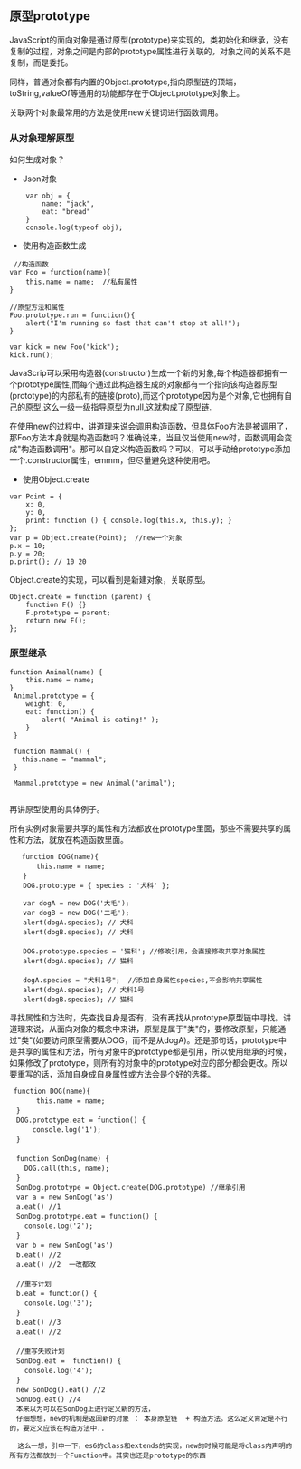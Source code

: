 ## 原型prototype

JavaScript的面向对象是通过原型(prototype)来实现的，类初始化和继承，没有复制的过程，对象之间是内部的prototype属性进行关联的，对象之间的关系不是复制，而是委托。

同样，普通对象都有内置的Object.prototype,指向原型链的顶端，toString,valueOf等通用的功能都存在于Object.prototype对象上。

关联两个对象最常用的方法是使用new关键词进行函数调用。

### 从对象理解原型

如何生成对象？

+ Json对象

```
    var obj = {
        name: "jack",
        eat: "bread"
    }
    console.log(typeof obj);
```

+ 使用构造函数生成

```
 //构造函数
var Foo = function(name){
    this.name = name;  //私有属性    
}

//原型方法和属性
Foo.prototype.run = function(){
    alert("I'm running so fast that can't stop at all!");
}

var kick = new Foo("kick");
kick.run();
```

JavaScrip可以采用构造器(constructor)生成一个新的对象,每个构造器都拥有一个prototype属性,而每个通过此构造器生成的对象都有一个指向该构造器原型(prototype)的内部私有的链接(proto),而这个prototype因为是个对象,它也拥有自己的原型,这么一级一级指导原型为null,这就构成了原型链.

在使用new的过程中，讲道理来说会调用构造函数，但具体Foo方法是被调用了，那Foo方法本身就是构造函数吗？准确说来，当且仅当使用new时，函数调用会变成"构造函数调用"。那可以自定义构造函数吗？可以，可以手动给prototype添加一个.constructor属性，emmm，但尽量避免这种使用吧。

+ 使用Object.create

```
var Point = {
    x: 0,
    y: 0,
    print: function () { console.log(this.x, this.y); }
};
var p = Object.create(Point);  //new一个对象
p.x = 10;
p.y = 20;
p.print(); // 10 20

```

Object.create的实现，可以看到是新建对象，关联原型。

```
Object.create = function (parent) {
    function F() {}
    F.prototype = parent;
    return new F();
};

```

### 原型继承

```
function Animal(name) { 
    this.name = name;
} 
 Animal.prototype = {
    weight: 0, 
    eat: function() { 
        alert( "Animal is eating!" ); 
    } 
 }
 
 function Mammal() { 
   this.name = "mammal"; 
 } 
 
 Mammal.prototype = new Animal("animal"); 
 
```

再讲原型使用的具体例子。

所有实例对象需要共享的属性和方法都放在prototype里面，那些不需要共享的属性和方法，就放在构造函数里面。

```
   function DOG(name){
　　　　this.name = name;
　　}
　　DOG.prototype = { species : '犬科' };

　　var dogA = new DOG('大毛');
　　var dogB = new DOG('二毛');
　　alert(dogA.species); // 犬科
　　alert(dogB.species); // 犬科
　　
　　DOG.prototype.species = '猫科'; //修改引用，会直接修改共享对象属性
　　alert(dogA.species); // 猫科
　　
　　dogA.species = "犬科1号";  //添加自身属性species,不会影响共享属性
　　alert(dogA.species); // 犬科1号
　　alert(dogB.species); // 猫科

```

寻找属性和方法时，先查找自身是否有，没有再找从prototype原型链中寻找。讲道理来说，从面向对象的概念中来讲，原型是属于"类"的，要修改原型，只能通过"类"(如要访问原型需要从DOG，而不是从dogA)。还是那句话，prototype中是共享的属性和方法，所有对象中的prototype都是引用，所以使用继承的时候，如果修改了prototype，则所有的对象中的prototype对应的部分都会更改。所以要重写的话，添加自身成自身属性或方法会是个好的选择。



```
 function DOG(name){
　　　　this.name = name;
　}
　DOG.prototype.eat = function() {
　    console.log('1');
　}
　
　function SonDog(name) {
　  DOG.call(this, name);
　}
　SonDog.prototype = Object.create(DOG.prototype) //继承引用
　var a = new SonDog('as')
　a.eat() //1
　SonDog.prototype.eat = function() {
　  console.log('2');
　}
　var b = new SonDog('as')
　b.eat() //2
　a.eat() //2  一改都改
　
　//重写计划
　b.eat = function() {
　  console.log('3');
　}
　b.eat() //3  
　a.eat() //2
　
　//重写失败计划
　SonDog.eat =  function() {
　  console.log('4');
　}
　new SonDog().eat() //2
　SonDog.eat() //4 
　本来以为可以在SonDog上进行定义新的方法，
　仔细想想，new的机制是返回新的对象 ： 本身原型链  + 构造方法。这么定义肯定是不行的，要定义应该在构造方法中..

  这么一想，引申一下，es6的class和extends的实现，new的时候可能是将class内声明的所有方法都放到一个Function中。其实也还是prototype的东西
```
